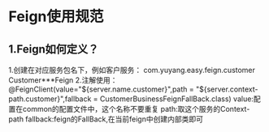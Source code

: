 # Feign使用规范
## 1.Feign如何定义？
1.创建在对应服务包名下，例如客户服务：
    com.yuyang.easy.feign.customer
        Customer***Feign
2.注解使用：
    @FeignClient(value="${server.name.customer}",path = "${server.context-path.customer}",fallback = CustomerBusinessFeignFallBack.class)
    value:配置在common的配置文件中，这个名称不要重复
    path:取这个服务的Context-path
    fallback:feign的FallBack,在当前feign中创建内部类即可
    